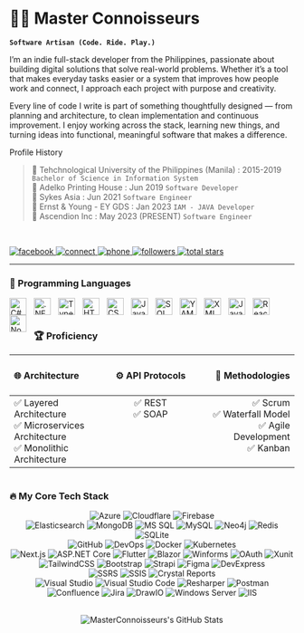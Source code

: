# 🏄‍♂️ Master Connoisseurs

**`Software Artisan (Code. Ride. Play.)`**

I’m an indie full-stack developer from the Philippines, passionate about building digital solutions that solve real-world problems. Whether it’s a tool that makes everyday tasks easier or a system that improves how people work and connect, I approach each project with purpose and creativity.

Every line of code I write is part of something thoughtfully designed — from planning and architecture, to clean implementation and continuous improvement. I enjoy working across the stack, learning new things, and turning ideas into functional, meaningful software that makes a difference.


Profile History

> 🏫 Tehchnological University of the Philippines (Manila) : 2015-2019 `Bachelor of Science in Information System`<br />
> 💼 Adelko Printing House : Jun 2019 `Software Developer`<br />
> 💼 Sykes Asia : Jun 2021 `Software Engineer`<br />
> 💼 Ernst & Young - EY GDS : Jan 2023 `IAM - JAVA Developer`<br />
> 💼 Ascendion Inc : May 2023 (PRESENT) `Software Engineer`<br />
<br />

<p align="left">
  <a href="https://www.facebook.com/">
    <img alt="facebook" title="Connect with me on Facebook" src="https://img.shields.io/badge/Facebook-%231877F2.svg?style=for-the-badge&logo=Facebook&logoColor=white"/>
  </a>
  <a href="mailto:dennis.jayvee.patricio.03@gmail.com">
    <img alt="connect" title="Connect with me via Email" src="https://img.shields.io/badge/CONNECT-EA4335.svg?style=for-the-badge&logo=Gmail&logoColor=white"/>
  </a>
  <a href="tel:+639955936280">
    <img alt="phone" title="Call me" src="https://img.shields.io/badge/Phone-%2300C853.svg?style=for-the-badge&logo=phone&logoColor=white"/>
  </a>
  <a href="https://github.com/MasterConnoisseurs?tab=followers">
    <img alt="followers" title="Follow me on Github" src="https://custom-icon-badges.demolab.com/github/followers/MasterConnoisseurs?color=236ad3&labelColor=1155ba&style=for-the-badge&logo=person-add&label=Follow&logoColor=white"/>
  </a>
  <a href="https://github.com/MasterConnoisseurs?tab=repositories&sort=stargazers">
    <img alt="total stars" title="Total stars on GitHub" src="https://custom-icon-badges.demolab.com/github/stars/MasterConnoisseurs?color=55960c&style=for-the-badge&labelColor=488207&logo=star"/>
  </a>
</p>

---

### 🧰 Programming Languages

<img align="left" alt="C#" width="30px" style="padding-right:10px;" src="https://cdn.jsdelivr.net/gh/devicons/devicon/icons/csharp/csharp-original.svg"/>
<img align="left" alt=".NET" width="30px" style="padding-right:10px;" src="https://cdn.jsdelivr.net/gh/devicons/devicon/icons/dotnetcore/dotnetcore-original.svg"/>
<img align="left" alt="TypeScript" width="30px" style="padding-right:10px;" src="https://cdn.jsdelivr.net/gh/devicons/devicon/icons/typescript/typescript-plain.svg" />
<img align="left" alt="HTML5" width="30px" style="padding-right:10px;" src="https://cdn.jsdelivr.net/gh/devicons/devicon/icons/html5/html5-plain.svg" />
<img align="left" alt="CSS3" width="30px" style="padding-right:10px;" src="https://cdn.jsdelivr.net/gh/devicons/devicon/icons/css3/css3-plain.svg" />
<img align="left" alt="JavaScript" width="30px" style="padding-right:10px;" src="https://cdn.jsdelivr.net/gh/devicons/devicon/icons/javascript/javascript-plain.svg" />
<img align="left" alt="SQL Server" width="30px" style="padding-right:10px;" src="https://cdn.jsdelivr.net/gh/devicons/devicon/icons/microsoftsqlserver/microsoftsqlserver-plain.svg" />
<img align="left" alt="YAML" width="30px" style="padding-right:10px;" src="https://cdn.jsdelivr.net/gh/devicons/devicon/icons/yaml/yaml-original.svg" />
<img align="left" alt="XML" width="30px" style="padding-right:10px;" src="https://cdn.jsdelivr.net/gh/devicons/devicon/icons/xml/xml-plain.svg" />
<img align="left" alt="Java" width="30px" style="padding-right:10px;" src="https://cdn.jsdelivr.net/gh/devicons/devicon/icons/java/java-plain.svg" />
<img align="left" alt="React" width="30px" style="padding-right:10px;" src="https://cdn.jsdelivr.net/gh/devicons/devicon/icons/react/react-original.svg" />
<img align="left" alt="Node.js" width="30px" style="padding-right:10px;" src="https://cdn.jsdelivr.net/gh/devicons/devicon/icons/nodejs/nodejs-plain.svg" />
<br />

#

### 🏆 Proficiency

<table style="width:100%;">
  <thead>
    <tr>
      <th style="width:33%; vertical-align:top; text-align:left;">
        <h4>🌐 Architecture</h4>
      </th>
      <th style="width:33%; vertical-align:top; text-align:center;">
        <h4>⚙️ API Protocols</h4>
      </th>
      <th style="width:34%; vertical-align:top; text-align:right;">
        <h4>🚀 Methodologies</h4>
      </th>
    </tr>
  </thead>
  <tbody>
    <tr>
      <td style="width:33%; vertical-align:top; text-align:left;">
        ✅ Layered Architecture<br>
        ✅ Microservices Architecture<br>
        ✅ Monolithic Architecture
      </td>
      <td style="width:33%; vertical-align:top; text-align:center;">
        ✅ REST<br>
        ✅ SOAP
      </td>
      <td style="width:34%; vertical-align:top; text-align:right;">
        ✅ Scrum<br>
        ✅ Waterfall Model<br>
        ✅ Agile Development<br>
        ✅ Kanban
      </td>
    </tr>
  </tbody>
</table>

#

### 🔥 My Core Tech Stack

<p align="center">
  <img src="https://img.shields.io/badge/Azure-0078D4?style=for-the-badge&logo=microsoft-azure&logoColor=white" alt="Azure" />
  <img src="https://img.shields.io/badge/Cloudflare-F38020?style=for-the-badge&logo=cloudflare&logoColor=white" alt="Cloudflare" />
  <img src="https://img.shields.io/badge/Firebase-FFCA28?style=for-the-badge&logo=firebase&logoColor=black" alt="Firebase" />
  <br />
  <img src="https://img.shields.io/badge/Elasticsearch-007BFF?style=for-the-badge&logo=elasticsearch&logoColor=white" alt="Elasticsearch" />
  <img src="https://img.shields.io/badge/MongoDB-%234EA94B.svg?style=for-the-badge&logo=mongodb&logoColor=white" alt="MongoDB" />
  <img src="https://img.shields.io/badge/Microsoft%20SQL%20Server-CC2927?style=for-the-badge&logo=microsoftsqlserver&logoColor=white" alt="MS SQL" />
  <img src="https://img.shields.io/badge/mysql-4479A1.svg?style=for-the-badge&logo=mysql&logoColor=white" alt="MySQL" />
  <img src="https://img.shields.io/badge/Neo4j-008CC1?style=for-the-badge&logo=neo4j&logoColor=white" alt="Neo4j" />
  <img src="https://img.shields.io/badge/redis-%23DD0031.svg?style=for-the-badge&logo=redis&logoColor=white" alt="Redis" />
  <img src="https://img.shields.io/badge/sqlite-%2307405e.svg?style=for-the-badge&logo=sqlite&logoColor=white" alt="SQLite" />
  <br />
  <img src="https://img.shields.io/badge/github-%23121011.svg?style=for-the-badge&logo=github&logoColor=white" alt="GitHub" />
  <img src="https://img.shields.io/badge/Azure%20DevOps-0078D4?style=for-the-badge&logo=azuredevops&logoColor=white" alt="DevOps" />
  <img src="https://img.shields.io/badge/docker-%230DB7ED.svg?style=for-the-badge&logo=docker&logoColor=white" alt="Docker" />
  <img src="https://img.shields.io/badge/kubernetes-%23326CE5.svg?style=for-the-badge&logo=kubernetes&logoColor=white" alt="Kubernetes" />
  <br />
  <img src="https://img.shields.io/badge/Next.js-000000?style=for-the-badge&logo=nextdotjs&logoColor=white" alt="Next.js" />
  <img src="https://img.shields.io/badge/ASP.NET%20Core-512BD4?style=for-the-badge&logo=dotnet&logoColor=white" alt="ASP.NET Core" />
  <img src="https://img.shields.io/badge/Flutter-02569B?style=for-the-badge&logo=flutter&logoColor=white" alt="Flutter" />
  <img src="https://img.shields.io/badge/Blazor-512BD4?style=for-the-badge&logo=blazor&logoColor=white" alt="Blazor" />
  <img src="https://img.shields.io/badge/Winforms-512BD4?style=for-the-badge&logo=dot-net&logoColor=white" alt="Winforms" />
  <img src="https://img.shields.io/badge/OAuth-FB5434?style=for-the-badge&logo=oauth&logoColor=white" alt="OAuth" />
  <img src="https://img.shields.io/badge/XUnit-811C70?style=for-the-badge&logo=dotnet&logoColor=white" alt="Xunit" />
  <br />
  <img src="https://img.shields.io/badge/Tailwind_CSS-38B2AC?style=for-the-badge&logo=tailwind-css&logoColor=white" alt="TailwindCSS" />
  <img src="https://img.shields.io/badge/Bootstrap-7952B3?style=for-the-badge&logo=bootstrap&logoColor=white" alt="Bootstrap" />
  <img src="https://img.shields.io/badge/Strapi-4945FF?style=for-the-badge&logo=strapi&logoColor=white" alt="Strapi" />
  <img src="https://img.shields.io/badge/Figma-F24E1E?style=for-the-badge&logo=figma&logoColor=white" alt="Figma" />
  <img src="https://img.shields.io/badge/DevExpress-FF6B00?style=for-the-badge&logo=devexpress&logoColor=white" alt="DevExpress" />
  <br />
  <img src="https://img.shields.io/badge/SSRS-F29D38?style=for-the-badge&logo=microsoftsqlserver&logoColor=white" alt="SSRS" />
  <img src="https://img.shields.io/badge/SSIS-2173B9?style=for-the-badge&logo=microsoftsqlserver&logoColor=white" alt="SSIS" />
  <img src="https://img.shields.io/badge/Crystal%20Reports-00629B?style=for-the-badge&logo=sap&logoColor=white" alt="Crystal Reports" />
  <br />
  <img src="https://img.shields.io/badge/Visual%20Studio-5C2D91?style=for-the-badge&logo=visualstudio&logoColor=white" alt="Visual Studio" />
  <img src="https://img.shields.io/badge/Visual%20Studio%20Code-007ACC?style=for-the-badge&logo=visualstudiocode&logoColor=white" alt="Visual Studio Code" />
  <img src="https://img.shields.io/badge/Resharper-8C499D?style=for-the-badge&logo=jetbrains&logoColor=white" alt="Resharper" />
  <img src="https://img.shields.io/badge/Postman-FF6C37?style=for-the-badge&logo=postman&logoColor=white" alt="Postman" />
  <br />
  <img src="https://img.shields.io/badge/Confluence-172B4D?style=for-the-badge&logo=confluence&logoColor=white" alt="Confluence" />
  <img src="https://img.shields.io/badge/Jira-0052CC?style=for-the-badge&logo=jira&logoColor=white" alt="Jira" />
  <img src="https://img.shields.io/badge/Draw.io-2196F3?style=for-the-badge&logo=diagrams-net&logoColor=white" alt="DrawIO" />
  <img src="https://img.shields.io/badge/Windows%20Server-0078D4?style=for-the-badge&logo=windows&logoColor=white" alt="Windows Server" />
  <img src="https://img.shields.io/badge/IIS-2173B9?style=for-the-badge&logo=iis&logoColor=white" alt="IIS" />
</p>
<br />

<div align="center">
  <img src="https://github-readme-stats.vercel.app/api?username=MasterConnoisseurs&show_icons=true&theme=dark" alt="MasterConnoisseurs's GitHub Stats" />
</div>

